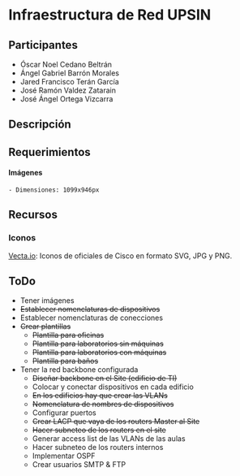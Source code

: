# Infraestructura de Red UPSIN

## Participantes

- Óscar Noel Cedano Beltrán
- Ángel Gabriel Barrón Morales
- Jared Francisco Terán García
- José Ramón Valdez Zatarain
- José Ángel Ortega Vizcarra

## Descripción

## Requerimientos

#### Imágenes

    - Dimensiones: 1099x946px

## Recursos

### Iconos

 [Vecta.io](https://vecta.io/symbols/category/cisco): Iconos de oficiales de Cisco en formato SVG, JPG y PNG. 

## ToDo
- Tener imágenes
- ~~Establecer nomenclaturas de dispositivos~~
- Establecer nomenclaturas de conecciones
- ~~Crear plantillas~~
  - ~~Plantilla para oficinas~~
  - ~~Plantilla para laboratorios sin máquinas~~
  - ~~Plantilla para laboratorios con máquinas~~
  - ~~Plantilla para baños~~
- Tener la red backbone configurada
  - ~~Diseñar backbone en el Site (edificio de TI)~~
  - Colocar y conectar dispositivos en cada edificio
  - ~~En los edificios hay que crear las VLANs~~
  - ~~Nomenclatura de nombres de dispositivos~~
  - Configurar puertos
  - ~~Crear LACP que vaya de los routers Master al Site~~
  - ~~Hacer subneteo de los routers en el site~~
  - Generar access list de las VLANs de las aulas
  - Hacer subneteo de los routers internos
  - Implementar OSPF
  - Crear usuarios SMTP & FTP
